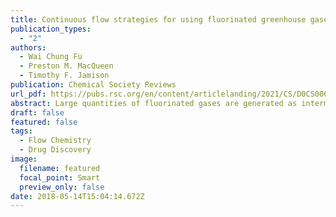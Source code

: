 ```yaml
---
title: Continuous flow strategies for using fluorinated greenhouse gases in fluoroalkylations
publication_types:
  - "2"
authors:
  - Wai Chung Fu
  - Preston M. MacQueen
  - Timothy F. Jamison
publication: Chemical Society Reviews 
url_pdf: https://pubs.rsc.org/en/content/articlelanding/2021/CS/D0CS00670J
abstract: Large quantities of fluorinated gases are generated as intermediates or byproducts from fluorinated polymer production annually, and they are effective ozone depleting substances or greenhouse gases. On the other hand, the incorporation of fluoroalkyl groups into drug molecules or bioactive compounds has been shown to enhance biological properties such as the bioavailability, binding selectivity, and metabolic stability. Extraction of fluoroalkyl sources, including trifluoromethyl and difluoromethyl groups, from the fluorinated gases is highly desirable, yet challenging under regular batch reaction conditions. Flow chemistry is an emerging and promising technique to address long-standing challenges in gas–liquid batch reactions such as insufficient interfacial contact and scalability issues. In this review, we highlight recent advances in continuous flow strategies toward enabling the use of fluorinated greenhouse gases in organic synthesis.
draft: false
featured: false
tags:
  - Flow Chemistry
  - Drug Discovery
image:
  filename: featured
  focal_point: Smart
  preview_only: false
date: 2018-05-14T15:04:14.672Z
---
```

